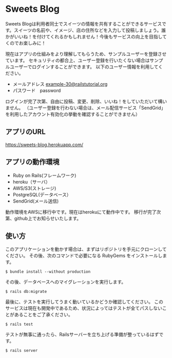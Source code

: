 # Sweets Blog

Sweets Blogは利用者同士でスイーツの情報を共有することができるサービスです。スイーツの名前や、イメージ、店の住所などを入力して投稿しましょう。誰かがいいね！を付けてくれるかもしれません！今後もサービスの向上を目指してくのでお楽しみに！

現在はアプリの仕組みをより理解してもらうため、サンプルユーザーを登録させています。
セキュリティの都合上、ユーザー登録を行いたくない場合はサンプルユーザーでログインすることができます。
以下のユーザー情報を利用してください。
- メールアドレス example-30@railstutorial.org
- パスワード　password

ログインが完了次第、自由に投稿、変更、削除、いいね！をしていただいて構いません。
（ユーザー登録を行わない場合は、メール配信サービス「SendGrid」を利用したアカウント有効化の挙動を確認することができません）

## アプリのURL
https://sweets-blog.herokuapp.com/

## アプリの動作環境
- Ruby on Rails(フレームワーク)
- heroku（サーバ）
- AWS/S3(ストレージ)
- PostgreSQL(データベース）
- SendGrid(メール送信)

動作環境をAWSに移行中です。現在はherokuにて動作中です。
移行が完了次第、github上でお知らせいたします。

## 使い方

このアプリケーションを動かす場合は、まずはリポジトリを手元にクローンしてください。
その後、次のコマンドで必要になる RubyGems をインストールします。

```
$ bundle install --without production
```

その後、データベースへのマイグレーションを実行します。

```
$ rails db:migrate
```

最後に、テストを実行してうまく動いているかどうか確認してください。
このサービスは現在も開発中であるため、状況によってはテストが全てパスしないことがあることをご了承ください。
```
$ rails test
```

テストが無事に通ったら、Railsサーバーを立ち上げる準備が整っているはずです。

```
$ rails server
```

